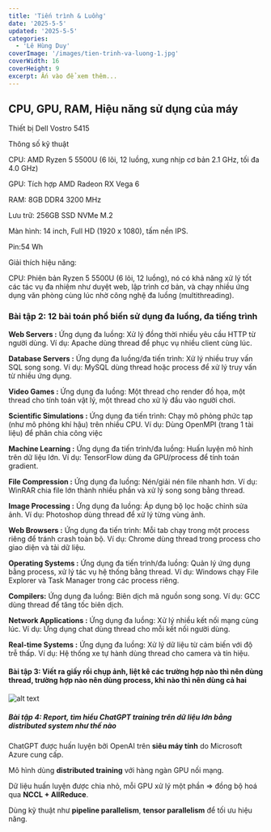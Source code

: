 ```yaml
---
title: 'Tiến trình & Luồng'
date: '2025-5-5'
updated: '2025-5-5'
categories:
  - 'Lê Hùng Duy'
coverImage: '/images/tien-trinh-va-luong-1.jpg'
coverWidth: 16
coverHeight: 9
excerpt: Ấn vào để xem thêm...
---
```


## CPU, GPU, RAM, Hiệu năng sử dụng của máy

Thiết bị Dell Vostro 5415

Thông số kỹ thuật

CPU: AMD Ryzen 5 5500U (6 lõi, 12 luồng, xung nhịp cơ bản 2.1 GHz, tối đa 4.0 GHz)

GPU: Tích hợp AMD Radeon RX Vega 6

RAM: 8GB DDR4 3200 MHz

Lưu trữ: 256GB SSD NVMe M.2

Màn hình: 14 inch, Full HD (1920 x 1080), tấm nền IPS.

Pin:54 Wh

Giải thích hiệu năng:

CPU:
Phiên bản Ryzen 5 5500U (6 lõi, 12 luồng), nó có khả năng xử lý tốt các tác vụ đa nhiệm như duyệt web, lập trình cơ bản, và chạy nhiều ứng dụng văn phòng cùng lúc nhờ công nghệ đa luồng (multithreading).

### Bài tập 2: 12 bài toán phổ biến sử dụng đa luồng, đa tiếng trình

**Web Servers :**
Ứng dụng đa luồng: Xử lý đồng thời nhiều yêu cầu HTTP từ người dùng. Ví dụ: Apache dùng thread để phục vụ nhiều client cùng lúc.

**Database Servers :**
Ứng dụng đa luồng/đa tiến trình: Xử lý nhiều truy vấn SQL song song. Ví dụ: MySQL dùng thread hoặc process để xử lý truy vấn từ nhiều ứng dụng.

**Video Games :**
Ứng dụng đa luồng: Một thread cho render đồ họa, một thread cho tính toán vật lý, một thread cho xử lý đầu vào người chơi.

**Scientific Simulations :**
Ứng dụng đa tiến trình: Chạy mô phỏng phức tạp (như mô phỏng khí hậu) trên nhiều CPU. Ví dụ: Dùng OpenMPI (trang 1 tài liệu) để phân chia công việc

**Machine Learning :**
Ứng dụng đa tiến trình/đa luồng: Huấn luyện mô hình trên dữ liệu lớn. Ví dụ: TensorFlow dùng đa GPU/process để tính toán gradient.

**File Compression :**
Ứng dụng đa luồng: Nén/giải nén file nhanh hơn. Ví dụ: WinRAR chia file lớn thành nhiều phần và xử lý song song bằng thread.

**Image Processing :**
Ứng dụng đa luồng: Áp dụng bộ lọc hoặc chỉnh sửa ảnh. Ví dụ: Photoshop dùng thread để xử lý từng vùng ảnh.

**Web Browsers :**
Ứng dụng đa tiến trình: Mỗi tab chạy trong một process riêng để tránh crash toàn bộ. Ví dụ: Chrome dùng thread trong process cho giao diện và tải dữ liệu.

**Operating Systems :**
Ứng dụng đa tiến trình/đa luồng: Quản lý ứng dụng bằng process, xử lý tác vụ hệ thống bằng thread. Ví dụ: Windows chạy File Explorer và Task Manager trong các process riêng.

**Compilers:**
Ứng dụng đa luồng: Biên dịch mã nguồn song song. Ví dụ: GCC dùng thread để tăng tốc biên dịch.

**Network Applications :**
Ứng dụng đa luồng: Xử lý nhiều kết nối mạng cùng lúc. Ví dụ: Ứng dụng chat dùng thread cho mỗi kết nối người dùng.

**Real-time Systems :**
Ứng dụng đa luồng: Xử lý dữ liệu từ cảm biến với độ trễ thấp. Ví dụ: Hệ thống xe tự hành dùng thread cho camera và tín hiệu.

#### Bài tập 3: Viết ra giấy rồi chụp ảnh, liệt kê các trường hợp nào thì nên dùng thread, trường hợp nào nên dùng process, khi nào thì nên dùng cả hai

![alt text](../../../images/cheptay.jpg)

##### Bài tập 4: Report, tìm hiểu ChatGPT training trên dữ liệu lớn bằng distributed system như thế nào

ChatGPT được huấn luyện bởi OpenAI trên **siêu máy tính** do Microsoft Azure cung cấp.

Mô hình dùng **distributed training** với hàng ngàn GPU nối mạng.

Dữ liệu huấn luyện được chia nhỏ, mỗi GPU xử lý một phần => đồng bộ hoá qua **NCCL + AllReduce**.

Dùng kỹ thuật như **pipeline parallelism**, **tensor parallelism** để tối ưu hiệu năng.
